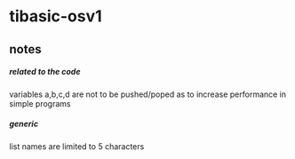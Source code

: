 # tibasic-osv1

## notes

##### related to the code

variables a,b,c,d are not to be pushed/poped as to increase performance in simple programs

##### generic

list names are limited to 5 characters
